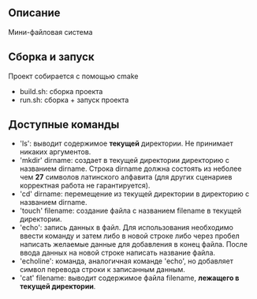 ## Описание
Мини-файловая система

## Сборка и запуск
Проект собирается с помощью cmake

- build.sh: сборка проекта
- run.sh: сборка + запуск проекта

## Доступные команды

- 'ls': выводит содержимое **текущей** директории. Не принимает никаких аргументов.
- 'mkdir' dirname: создает в текущей директории директорию с названием dirname. Строка dirname должна состоять из 
неболее чем **27** символов латинского алфавита (для других сценариев корректная работа не гарантируется).
- 'cd' dirname: перемещение из текущей директории в директорию с названием dirname.
- 'touch' filename: создание файла с названием filename в текущей директории.
- 'echo': запись данных в файл. Для использования необходимо ввести команду и затем либо в новой строке либо через пробел 
написать желаемые данные для добавления в конец файла. После ввода данных на новой строке написать название файла.
- 'echoline': команда, аналогичная команде 'echo', но добавляет символ перевода строки к записанным данным.
- 'cat' filename: выводит содержимое файла filename, **лежащего в текущей директории**.